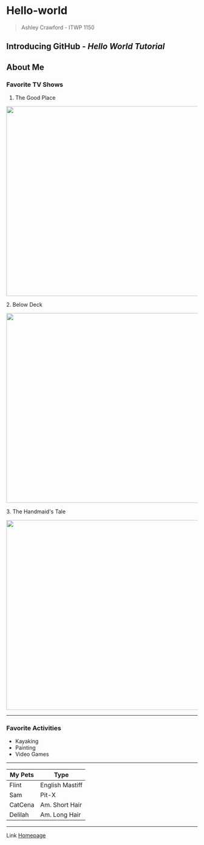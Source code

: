 # Hello-world
> Ashley Crawford - ITWP 1150
## **Introducing GitHub** - *Hello World Tutorial*
## About Me
### Favorite TV Shows
1. The Good Place
<p align="center">
<img src="https://resizing.flixster.com/zPj0dpessrAm9oi0hJgJtjLbJDA=/fit-in/1152x864/v2/https://flxt.tmsimg.com/assets/p12510467_b_h9_af.jpg" height="500" width="700" >
</p>
2. Below Deck
<p align="center">
<img src="https://www.broadcastprome.com/wp-content/uploads/2022/06/Below-Deck-Sailing-Yacht.jpg" height="500" width="700" >
</p>
3. The Handmaid's Tale
<p align="center">
<img src="https://www.denofgeek.com/wp-content/uploads/2021/04/The-Handmaids-Tale-season-4-poster-cropped.jpg?resize=768%2C432" height="500" width="700" >
</p>

---
### Favorite Activities
- Kayaking
- Painting
- Video Games
---
| My Pets     | Type            |
| ----------- | ----------------|
| Flint       | English Mastiff |
| Sam         | Pit-X           |
| CatCena     | Am. Short Hair  |
| Delilah     | Am. Long Hair   |
---
Link [Homepage](http://crawforda253.macombserver.net/itwp1150/home.htm)

